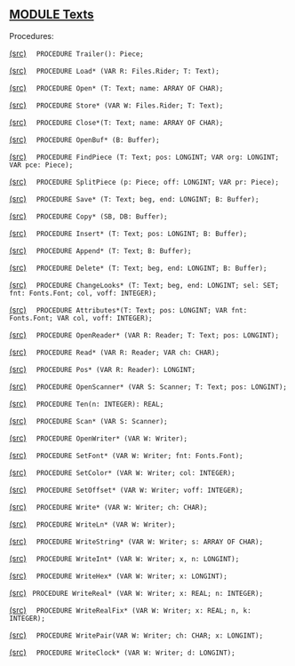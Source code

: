 
## [MODULE Texts](https://github.com/io-core/Edit/blob/main/Texts.Mod)

Procedures:


[(src)](https://github.com/io-core/Edit/blob/main/Texts.Mod#L81) `  PROCEDURE Trailer(): Piece;`


[(src)](https://github.com/io-core/Edit/blob/main/Texts.Mod#L87) `  PROCEDURE Load* (VAR R: Files.Rider; T: Text);`


[(src)](https://github.com/io-core/Edit/blob/main/Texts.Mod#L113) `  PROCEDURE Open* (T: Text; name: ARRAY OF CHAR);`


[(src)](https://github.com/io-core/Edit/blob/main/Texts.Mod#L131) `  PROCEDURE Store* (VAR W: Files.Rider; T: Text);`


[(src)](https://github.com/io-core/Edit/blob/main/Texts.Mod#L165) `  PROCEDURE Close*(T: Text; name: ARRAY OF CHAR);`


[(src)](https://github.com/io-core/Edit/blob/main/Texts.Mod#L173) `  PROCEDURE OpenBuf* (B: Buffer);`


[(src)](https://github.com/io-core/Edit/blob/main/Texts.Mod#L178) `  PROCEDURE FindPiece (T: Text; pos: LONGINT; VAR org: LONGINT; VAR pce: Piece);`


[(src)](https://github.com/io-core/Edit/blob/main/Texts.Mod#L190) `  PROCEDURE SplitPiece (p: Piece; off: LONGINT; VAR pr: Piece);`


[(src)](https://github.com/io-core/Edit/blob/main/Texts.Mod#L205) `  PROCEDURE Save* (T: Text; beg, end: LONGINT; B: Buffer);`


[(src)](https://github.com/io-core/Edit/blob/main/Texts.Mod#L223) `  PROCEDURE Copy* (SB, DB: Buffer);`


[(src)](https://github.com/io-core/Edit/blob/main/Texts.Mod#L232) `  PROCEDURE Insert* (T: Text; pos: LONGINT; B: Buffer);`


[(src)](https://github.com/io-core/Edit/blob/main/Texts.Mod#L251) `  PROCEDURE Append* (T: Text; B: Buffer);`


[(src)](https://github.com/io-core/Edit/blob/main/Texts.Mod#L255) `  PROCEDURE Delete* (T: Text; beg, end: LONGINT; B: Buffer);`


[(src)](https://github.com/io-core/Edit/blob/main/Texts.Mod#L273) `  PROCEDURE ChangeLooks* (T: Text; beg, end: LONGINT; sel: SET; fnt: Fonts.Font; col, voff: INTEGER);`


[(src)](https://github.com/io-core/Edit/blob/main/Texts.Mod#L290) `  PROCEDURE Attributes*(T: Text; pos: LONGINT; VAR fnt: Fonts.Font; VAR col, voff: INTEGER);`


[(src)](https://github.com/io-core/Edit/blob/main/Texts.Mod#L297) `  PROCEDURE OpenReader* (VAR R: Reader; T: Text; pos: LONGINT);`


[(src)](https://github.com/io-core/Edit/blob/main/Texts.Mod#L304) `  PROCEDURE Read* (VAR R: Reader; VAR ch: CHAR);`


[(src)](https://github.com/io-core/Edit/blob/main/Texts.Mod#L315) `  PROCEDURE Pos* (VAR R: Reader): LONGINT;`


[(src)](https://github.com/io-core/Edit/blob/main/Texts.Mod#L321) `  PROCEDURE OpenScanner* (VAR S: Scanner; T: Text; pos: LONGINT);`


[(src)](https://github.com/io-core/Edit/blob/main/Texts.Mod#L329) `  PROCEDURE Ten(n: INTEGER): REAL;`


[(src)](https://github.com/io-core/Edit/blob/main/Texts.Mod#L339) `  PROCEDURE Scan* (VAR S: Scanner);`


[(src)](https://github.com/io-core/Edit/blob/main/Texts.Mod#L406) `  PROCEDURE OpenWriter* (VAR W: Writer);`


[(src)](https://github.com/io-core/Edit/blob/main/Texts.Mod#L412) `  PROCEDURE SetFont* (VAR W: Writer; fnt: Fonts.Font);`


[(src)](https://github.com/io-core/Edit/blob/main/Texts.Mod#L416) `  PROCEDURE SetColor* (VAR W: Writer; col: INTEGER);`


[(src)](https://github.com/io-core/Edit/blob/main/Texts.Mod#L420) `  PROCEDURE SetOffset* (VAR W: Writer; voff: INTEGER);`


[(src)](https://github.com/io-core/Edit/blob/main/Texts.Mod#L424) `  PROCEDURE Write* (VAR W: Writer; ch: CHAR);`


[(src)](https://github.com/io-core/Edit/blob/main/Texts.Mod#L437) `  PROCEDURE WriteLn* (VAR W: Writer);`


[(src)](https://github.com/io-core/Edit/blob/main/Texts.Mod#L441) `  PROCEDURE WriteString* (VAR W: Writer; s: ARRAY OF CHAR);`


[(src)](https://github.com/io-core/Edit/blob/main/Texts.Mod#L447) `  PROCEDURE WriteInt* (VAR W: Writer; x, n: LONGINT);`


[(src)](https://github.com/io-core/Edit/blob/main/Texts.Mod#L463) `  PROCEDURE WriteHex* (VAR W: Writer; x: LONGINT);`


[(src)](https://github.com/io-core/Edit/blob/main/Texts.Mod#L474) ` PROCEDURE WriteReal* (VAR W: Writer; x: REAL; n: INTEGER);`


[(src)](https://github.com/io-core/Edit/blob/main/Texts.Mod#L504) `  PROCEDURE WriteRealFix* (VAR W: Writer; x: REAL; n, k: INTEGER);`


[(src)](https://github.com/io-core/Edit/blob/main/Texts.Mod#L525) `  PROCEDURE WritePair(VAR W: Writer; ch: CHAR; x: LONGINT);`


[(src)](https://github.com/io-core/Edit/blob/main/Texts.Mod#L530) `  PROCEDURE WriteClock* (VAR W: Writer; d: LONGINT);`


